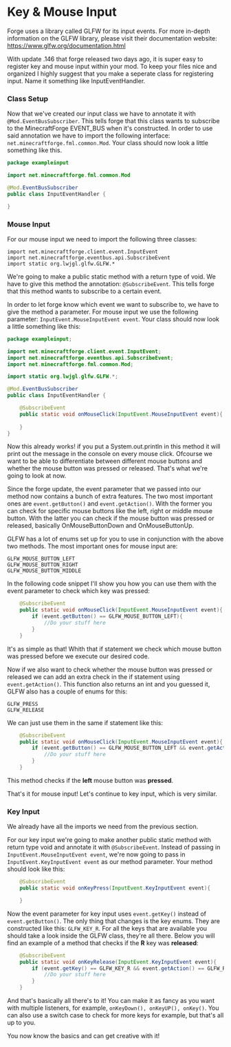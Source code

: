 # Key & Mouse Input

Forge uses a library called GLFW for its input events. For more in-depth information on the GLFW library, please visit their documentation website: https://www.glfw.org/documentation.html  

With update .146 that forge released two days ago, it is super easy to register key and mouse input within your mod. To keep your files nice and organized I highly suggest that you make a seperate class for registering input. Name it something like InputEventHandler.

### Class Setup

Now that we've created our input class we have to annotate it with `@Mod.EventBusSubscriber`. This tells forge that this class wants to subscribe to the MinecraftForge EVENT_BUS when it's constructed. In order to use said annotation we have to import the following interface: `net.minecraftforge.fml.common.Mod`. Your class should now look a little something like this.

```java
package exampleinput

import net.minecraftforge.fml.common.Mod

@Mod.EventBusSubscriber
public class InputEventHandler {

}
```

### Mouse Input

For our mouse input we need to import the following three classes:

`import net.minecraftforge.client.event.InputEvent`  
`import net.minecraftforge.eventbus.api.SubscribeEvent`  
`import static org.lwjgl.glfw.GLFW.*`

We're going to make a public static method with a return type of void. We have to give this method the annotation: `@SubscribeEvent`. This tells forge that this method wants to subscribe to a certain event.   

In order to let forge know which event we want to subscribe to, we have to give the method a parameter. For mouse input we use the following parameter: `InputEvent.MouseInputEvent event`. Your class should now look a little something like this:

```java
package exampleinput;

import net.minecraftforge.client.event.InputEvent;
import net.minecraftforge.eventbus.api.SubscribeEvent;
import net.minecraftforge.fml.common.Mod;

import static org.lwjgl.glfw.GLFW.*;

@Mod.EventBusSubscriber
public class InputEventHandler {

    @SubscribeEvent
    public static void onMouseClick(InputEvent.MouseInputEvent event){
        
    }
}
```

Now this already works! if you put a System.out.println in this method it will print out the message in the console on every mouse click. Ofcourse we want to be able to differentiate between different mouse buttons and whether the mouse button was pressed or released. That's what we're going to look at now.

Since the forge update, the event parameter that we passed into our method now contains a bunch of extra features. The two most important ones are `event.getButton()` and `event.getAction()`. With the former you can check for specific mouse buttons like the left, right or middle mouse button. With the latter you can check if the mouse button was pressed or released, basically OnMouseButtonDown and OnMouseButtonUp.

GLFW has a lot of enums set up for you to use in conjunction with the above two methods. The most important ones for mouse input are:

`GLFW_MOUSE_BUTTON_LEFT`  
`GLFW_MOUSE_BUTTON_RIGHT`  
`GLFW_MOUSE_BUTTON_MIDDLE`

In the following code snippet I'll show you how you can use them with the event parameter to check which key was pressed:

```java
    @SubscribeEvent
    public static void onMouseClick(InputEvent.MouseInputEvent event){
        if (event.getButton() == GLFW_MOUSE_BUTTON_LEFT){
            //Do your stuff here
        }
    }
```
It's as simple as that! Whith that if statement we check which mouse button was pressed before we execute our desired code.  

Now if we also want to check whether the mouse button was pressed or released we can add an extra check in the if statement using `event.getAction()`. This function also returns an int and you guessed it, GLFW also has a couple of enums for this:

`GLFW_PRESS`  
`GLFW_RELEASE`  

We can just use them in the same if statement like this:

```java
    @SubscribeEvent
    public static void onMouseClick(InputEvent.MouseInputEvent event){
        if (event.getButton() == GLFW_MOUSE_BUTTON_LEFT && event.getAction() == GLFW_PRESS){
            //Do your stuff here
        }
    }
```
This method checks if the **left** mouse button was **pressed**.

That's it for mouse input! Let's continue to key input, which is very similar.

### Key Input

We already have all the imports we need from the previous section.  

For our key input we're going to make another public static method with return type void and annotate it with `@SubscribeEvent`. Instead of passing in `InputEvent.MouseInputEvent event`, we're now going to pass in `InputEvent.KeyInputEvent event` as our method parameter. Your method should look like this:

```java
    @SubscribeEvent
    public static void onKeyPress(InputEvent.KeyInputEvent event){

    }
```

Now the event parameter for key input uses `event.getKey()` instead of `event.getButton()`. The only thing that changes is the key enums. They are constructed like this: `GLFW_KEY_R`. For all the keys that are available you should take a look inside the GLFW class, they're all there. Below you will find an example of a method that checks if the **R** key was **released**:

```java
    @SubscribeEvent
    public static void onKeyRelease(InputEvent.KeyInputEvent event){
        if (event.getKey() == GLFW_KEY_R && event.getAction() == GLFW_RELEASE){
            //Do your stuff here
        }
    }
```

And that's basically all there's to it! You can make it as fancy as you want with multiple listeners, for example, `onKeyDown(), onKeyUP(), onKey()`. You can also use a switch case to check for more keys for example, but that's all up to you.  

You now know the basics and can get creative with it!
